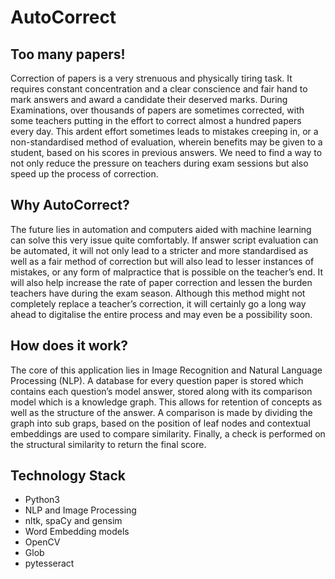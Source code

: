 # AutoCorrect

## Too many papers!

Correction of papers is a very strenuous and physically tiring task. It requires constant
concentration and a clear conscience and fair hand to mark answers and award a candidate
their deserved marks. During Examinations, over thousands of papers are sometimes
corrected, with some teachers putting in the effort to correct almost a hundred papers every
day. This ardent effort sometimes leads to mistakes creeping in, or a non-standardised
method of evaluation, wherein benefits may be given to a student, based on his scores in
previous answers. We need to find a way to not only reduce the pressure on teachers during
exam sessions but also speed up the process of correction.

## Why AutoCorrect?

The future lies in automation and computers aided with machine learning can solve this very
issue quite comfortably. If answer script evaluation can be automated, it will not only lead to
a stricter and more standardised as well as a fair method of correction but will also lead to
lesser instances of mistakes, or any form of malpractice that is possible on the teacher’s
end. It will also help increase the rate of paper correction and lessen the burden teachers
have during the exam season. Although this method might not completely replace a
teacher’s correction, it will certainly go a long way ahead to digitalise the entire process and
may even be a possibility soon.

## How does it work?
The core of this application lies in Image Recognition and Natural Language Processing
(NLP). A database for every question paper is stored which contains each question’s model
answer, stored along with its comparison model which is a knowledge graph. This allows for retention of
concepts as well as the structure of the answer. A comparison is made by dividing the graph into sub graps, 
based on the position of leaf nodes and contextual embeddings are used to compare similarity. Finally, a check is
performed on the structural similarity to return the final score.

## Technology Stack
* Python3
* NLP and Image Processing
* nltk, spaCy and gensim
* Word Embedding models
* OpenCV
* Glob
* pytesseract
